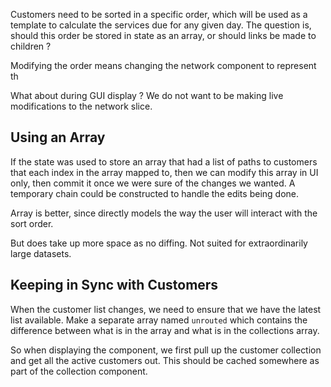Customers need to be sorted in a specific order, which will be used as a template to calculate the services due for any given day.  The question is, should this order be stored in state as an array, or should links be made to children ?

Modifying the order means changing the network component to represent th

What about during GUI display ?  We do not want to be making live modifications to the network slice.

## Using an Array
If the state was used to store an array that had a list of paths to customers that each index in the array mapped to, then we can modify this array in UI only, then commit it once we were sure of the changes we wanted.  A temporary chain could be constructed to handle the edits being done.

Array is better, since directly models the way the user will interact with the sort order.

But does take up more space as no diffing.  Not suited for extraordinarily large datasets.

## Keeping in Sync with Customers
When the customer list changes, we need to ensure that we have the latest list available.
Make a separate array named `unrouted` which contains the difference between what is in the array and what is in the collections array.

So when displaying the component, we first pull up the customer collection and get all the active customers out.  This should be cached somewhere as part of the collection component.

